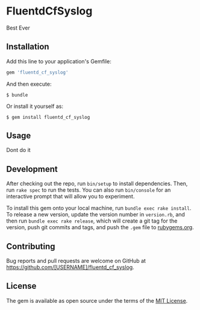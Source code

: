 # FluentdCfSyslog

Best Ever

## Installation

Add this line to your application's Gemfile:

```ruby
gem 'fluentd_cf_syslog'
```

And then execute:

    $ bundle

Or install it yourself as:

    $ gem install fluentd_cf_syslog

## Usage

Dont do it

## Development

After checking out the repo, run `bin/setup` to install dependencies. Then, run `rake spec` to run the tests. You can also run `bin/console` for an interactive prompt that will allow you to experiment.

To install this gem onto your local machine, run `bundle exec rake install`. To release a new version, update the version number in `version.rb`, and then run `bundle exec rake release`, which will create a git tag for the version, push git commits and tags, and push the `.gem` file to [rubygems.org](https://rubygems.org).

## Contributing

Bug reports and pull requests are welcome on GitHub at https://github.com/[USERNAME]/fluentd_cf_syslog.

## License

The gem is available as open source under the terms of the [MIT License](https://opensource.org/licenses/MIT).
